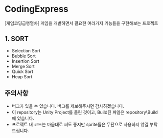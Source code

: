# CodingExpress
[게임코딩급행열차] 게임을 개발하면서 필요한 여러가지 기능들을 구현해보는 프로젝트

## 1. SORT
- Selection Sort
- Bubble Sort
- Insertion Sort
- Merge Sort
- Quick Sort
- Heap Sort

## 주의사항
- 버그가 있을 수 있습니다. 버그를 제보해주시면 감사하겠습니다.
- 이 repository는 Unity Project를 올린 것이고, Build된 파일은 repository\Build에 있습니다.
- 프로젝트 내 코드는 마음대로 써도 좋지만 sprite들은 무단으로 사용하지 않길 부탁드립니다.
